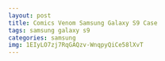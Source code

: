 ```yaml
---
layout: post
title: Comics Venom Samsung Galaxy S9 Case
tags: samsung galaxy s9
categories: samsung
img: 1EIyLO7zj7RqGAQzv-WnqpyQiCe58lXvT
---
```

